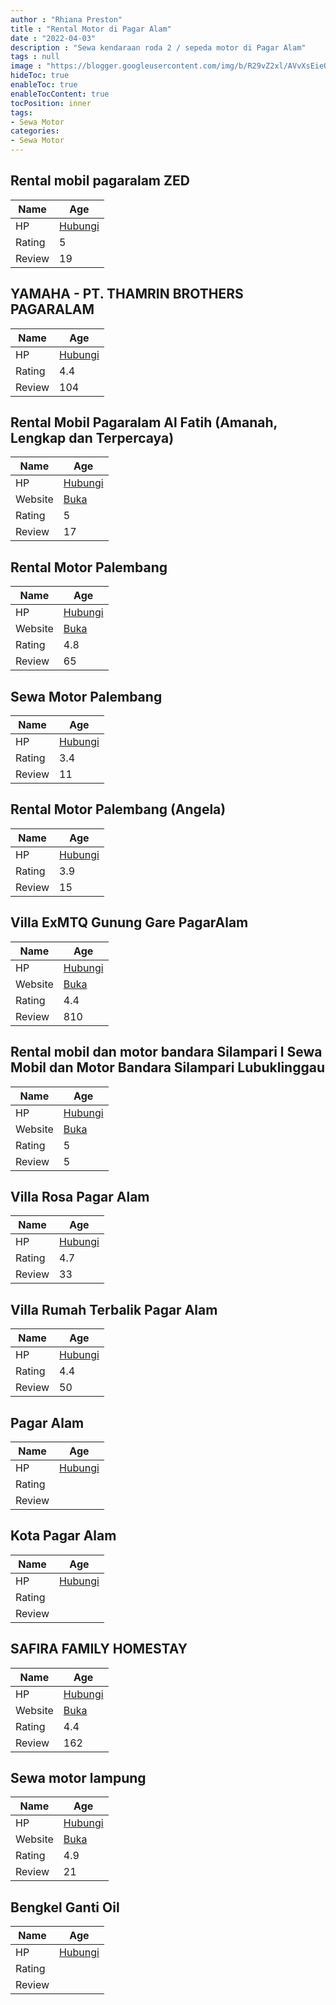 ```yaml
---
author : "Rhiana Preston"
title : "Rental Motor di Pagar Alam"
date : "2022-04-03"
description : "Sewa kendaraan roda 2 / sepeda motor di Pagar Alam"
tags : null
image : "https://blogger.googleusercontent.com/img/b/R29vZ2xl/AVvXsEieO8Y-YZNtqFdPZ19egujIFOeec_4nNekHxkwPCCDV4h2zGC7ehgM98eMBQ1OToHt7FsdqWTxbg8Kcj3pNszf_yo7jr8AFF8n42Q8truzjc3aqdSMYNId3Fuf8yV_FN_NjjXPOxDkyS_I8qt24OOKzVGjabn9hyYFpUGMdWBbxKDO6LSPoJ0rxCuaMyQ/w300-h200/rental-motor-di-pagar-alam.png"
hideToc: true
enableToc: true
enableTocContent: true
tocPosition: inner
tags:
- Sewa Motor
categories:
- Sewa Motor
---
```



## Rental mobil pagaralam ZED

Name | Age
--------|------
HP | [Hubungi](https://pcandroidplayer.blogspot.com/?clayads=https://getnumber.ndower.dev?phone=MDgyMjIwMTAxOTg1)
Rating | 5
Review | 19


## YAMAHA - PT. THAMRIN BROTHERS PAGARALAM

Name | Age
--------|------
HP | [Hubungi](https://pcandroidplayer.blogspot.com/?clayads=https://getnumber.ndower.dev?phone=MDgxMzY3MDAwOTMx)
Rating | 4.4
Review | 104


## Rental Mobil Pagaralam Al Fatih (Amanah, Lengkap dan Terpercaya)

Name | Age
--------|------
HP | [Hubungi](https://pcandroidplayer.blogspot.com/?clayads=https://getnumber.ndower.dev?phone=MDg1MzgzNjMwODMx)
Website | [Buka](https://pcandroidplayer.blogspot.com/?clayads=aHR0cHM6Ly9hbC1mYXRpaC1yZW50LWNhci1rdXJzdXMtbWVuZ2VtdWRpLWFsLWZhdGloLmJ1c2luZXNzLnNpdGUv) 
Rating | 5
Review | 17


## Rental Motor Palembang

Name | Age
--------|------
HP | [Hubungi](https://pcandroidplayer.blogspot.com/?clayads=https://getnumber.ndower.dev?phone=MDgyMzc3Nzk5OTk3)
Website | [Buka](https://pcandroidplayer.blogspot.com/?clayads=aHR0cDovL2JpdC5seS8yRWtzaGRO) 
Rating | 4.8
Review | 65


## Sewa Motor Palembang

Name | Age
--------|------
HP | [Hubungi](https://pcandroidplayer.blogspot.com/?clayads=https://getnumber.ndower.dev?phone=MDgyMTc2NjA5NDI2)
Rating | 3.4
Review | 11


## Rental Motor Palembang (Angela)

Name | Age
--------|------
HP | [Hubungi](https://pcandroidplayer.blogspot.com/?clayads=https://getnumber.ndower.dev?phone=MDg5NzgyMDUxODE=)
Rating | 3.9
Review | 15


## Villa ExMTQ Gunung Gare PagarAlam

Name | Age
--------|------
HP | [Hubungi](https://pcandroidplayer.blogspot.com/?clayads=https://getnumber.ndower.dev?phone=MDg3ODEzMTQ2MDcy)
Website | [Buka](https://pcandroidplayer.blogspot.com/?clayads=aHR0cDovL3BhZ2FyYWxhbXJhZnRpbmd3aXNhdGEuY29tLw==) 
Rating | 4.4
Review | 810


## Rental mobil dan motor bandara Silampari l Sewa Mobil dan Motor Bandara Silampari Lubuklinggau

Name | Age
--------|------
HP | [Hubungi](https://pcandroidplayer.blogspot.com/?clayads=https://getnumber.ndower.dev?phone=MDgxMjczNjg1MDU0)
Website | [Buka](https://pcandroidplayer.blogspot.com/?clayads=aHR0cHM6Ly9zbWRyZW50YWxtb2JpbGx1YnVrbGluZ2dhdS5ibG9nc3BvdC5jb20v) 
Rating | 5
Review | 5


## Villa Rosa Pagar Alam

Name | Age
--------|------
HP | [Hubungi](https://pcandroidplayer.blogspot.com/?clayads=https://getnumber.ndower.dev?phone=MDg1MjY3MDIxMjQy)
Rating | 4.7
Review | 33


## Villa Rumah Terbalik Pagar Alam

Name | Age
--------|------
HP | [Hubungi](https://pcandroidplayer.blogspot.com/?clayads=https://getnumber.ndower.dev?phone=MDgyMTg4ODgyODgw)
Rating | 4.4
Review | 50


## Pagar Alam

Name | Age
--------|------
HP | [Hubungi](https://pcandroidplayer.blogspot.com/?clayads=https://getnumber.ndower.dev?phone=)
Rating | 
Review | 


## Kota Pagar Alam

Name | Age
--------|------
HP | [Hubungi](https://pcandroidplayer.blogspot.com/?clayads=https://getnumber.ndower.dev?phone=)
Rating | 
Review | 


## SAFIRA FAMILY HOMESTAY

Name | Age
--------|------
HP | [Hubungi](https://pcandroidplayer.blogspot.com/?clayads=https://getnumber.ndower.dev?phone=MDg1MjY5MjU5Mzkz)
Website | [Buka](https://pcandroidplayer.blogspot.com/?clayads=aHR0cHM6Ly9zYWZpcmEtZmFtaWx5LWhvbWVzdGF5LmJ1c2luZXNzLnNpdGUv) 
Rating | 4.4
Review | 162


## Sewa motor lampung

Name | Age
--------|------
HP | [Hubungi](https://pcandroidplayer.blogspot.com/?clayads=https://getnumber.ndower.dev?phone=MDg5NjAyOTI1MDky)
Website | [Buka](https://pcandroidplayer.blogspot.com/?clayads=aHR0cHM6Ly9zZXdhLW1vdG9yLWJhbmRhci1sYW1wdW5nLmJ1c2luZXNzLnNpdGUv) 
Rating | 4.9
Review | 21


## Bengkel Ganti Oil

Name | Age
--------|------
HP | [Hubungi](https://pcandroidplayer.blogspot.com/?clayads=https://getnumber.ndower.dev?phone=)
Rating | 
Review | 


